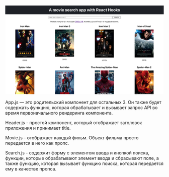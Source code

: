 
<a href="https://search-omdb.herokuapp.com/"><img src="https://raw.githubusercontent.com/ojenya/movie-search-app/master/public/img-1.png" title="Поиск фильмов" alt="Поиск фильмов"></a>

App.js — это родительский компонент для остальных 3. Он также будет содержать функцию, которая обрабатывает и вызывает запрос API во время первоначального рендеринга компонента.

Header.js - простой компонент, который отображает заголовок приложения и принимает title.

Movie.js - отображает каждый фильм. Объект фильма просто передается в него как пропс.

Search.js - содержит форму с элементом ввода и кнопкой поиска, функции, которые обрабатывают элемент ввода и сбрасывают поле, а также функцию, которая вызывает функцию поиска, которая передается ему в качестве пропса.
